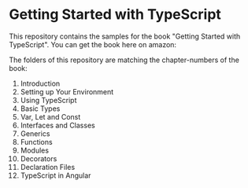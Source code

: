 # Getting Started with TypeScript

This repository contains the samples for the book "Getting Started with TypeScript". 
You can get the book here on amazon: 

The folders of this repository are matching the chapter-numbers of the book:

1. Introduction
2. Setting up Your Environment
3. Using TypeScript
4. Basic Types
5. Var, Let and Const
6. Interfaces and Classes
7. Generics
8. Functions
9. Modules
10. Decorators
11. Declaration Files
12. TypeScript in Angular


